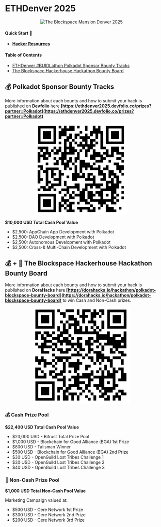 # ETHDenver 2025

<div align="center">

![The Blockspace Mansion Denver 2025](header2.gif)

</div>

#### Quick Start 🚀

* **[Hacker Resources](https://github.com/JoinWebZero/hackathons/tree/main/hacker-resources)**

#### Table of Contents

* [ETHDenver #BUIDLathon Polkadot Sponsor Bounty Tracks](#polkadot-hackathon)
* [The Blockspace Hackerhouse Hackathon Bounty Board](#blockspace-hackathon)

## 💰 Polkadot Sponsor Bounty Tracks <a id="polkadot-hackathon"></a>

More information about each bounty and how to submit your hack is published on **Devfolio** here **[https://ethdenver2025.devfolio.co/prizes?partner=Polkadot](https://ethdenver2025.devfolio.co/prizes?partner=Polkadot)**

<div align="center">

![Polkadot Sponsor Bounty Tracks QR Code](devfolio.png)

</div>

**$10,000 USD Total Cash Pool Value**

* $2,500: AppChain App Development with Polkadot
* $2,500: DAO Development with Polkadot
* $2,500: Autonomous Development with Polkadot
* $2,500: Cross-& Multi-Chain Development with Polkadot

## 💰 + 🎁 The Blockspace Hackerhouse Hackathon Bounty Board <a id="blockspace-hackathon"></a>

More information about each bounty and how to submit your hack is published on **DoraHacks** here **[https://dorahacks.io/hackathon/polkadot-blockspace-bounty-board](https://dorahacks.io/hackathon/polkadot-blockspace-bounty-board)** to win Cash and Non-Cash prizes.

<div align="center">

![The Blockspace Hackerhouse Hackathon Bounty Board QR Code](dorahacks.png)

</div>

### 💰 Cash Prize Pool

**$22,400 USD Total Cash Pool Value**

* $20,000 USD - Bifrost Total Prize Pool
* $1,000 USD - Blockchain for Good Alliance (BGA) 1st Prize
* $800 USD - Talisman Winner
* $500 USD - Blockchain for Good Alliance (BGA) 2nd Prize
* $30 USD - OpenGuild Lost Tribes Challenge 1 
* $30 USD - OpenGuild Lost Tribes Challenge 2
* $40 USD - OpenGuild Lost Tribes Challenge 3

### 🎁 Non-Cash Prize Pool

**$1,000 USD Total Non-Cash Pool Value**

Marketing Campaign valued at:
* $500 USD - Cere Network 1st Prize
* $300 USD - Cere Network 2nd Prize
* $200 USD - Cere Network 3rd Prize
